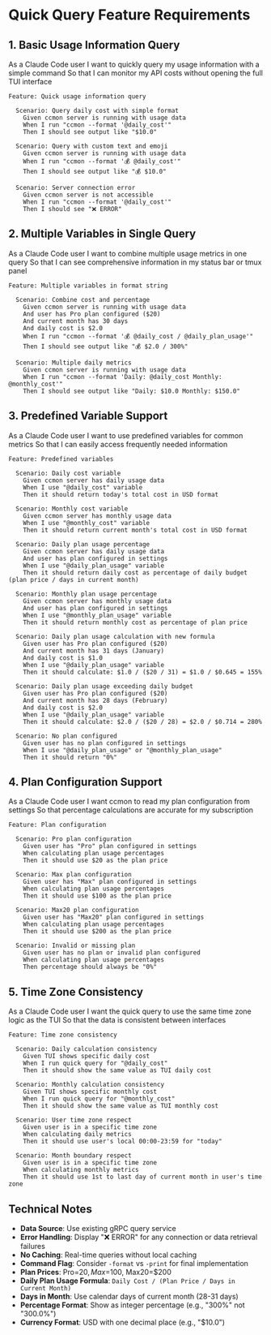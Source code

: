 # Quick Query Feature Requirements

## 1. Basic Usage Information Query

As a Claude Code user
I want to quickly query my usage information with a simple command
So that I can monitor my API costs without opening the full TUI interface

```gherkin
Feature: Quick usage information query

  Scenario: Query daily cost with simple format
    Given ccmon server is running with usage data
    When I run "ccmon --format '@daily_cost'"
    Then I should see output like "$10.0"

  Scenario: Query with custom text and emoji
    Given ccmon server is running with usage data
    When I run "ccmon --format '💰 @daily_cost'"
    Then I should see output like "💰 $10.0"

  Scenario: Server connection error
    Given ccmon server is not accessible
    When I run "ccmon --format '@daily_cost'"
    Then I should see "❌ ERROR"
```

## 2. Multiple Variables in Single Query

As a Claude Code user
I want to combine multiple usage metrics in one query
So that I can see comprehensive information in my status bar or tmux panel

```gherkin
Feature: Multiple variables in format string

  Scenario: Combine cost and percentage
    Given ccmon server is running with usage data
    And user has Pro plan configured ($20)
    And current month has 30 days
    And daily cost is $2.0
    When I run "ccmon --format '💰 @daily_cost / @daily_plan_usage'"
    Then I should see output like "💰 $2.0 / 300%"

  Scenario: Multiple daily metrics
    Given ccmon server is running with usage data
    When I run "ccmon --format 'Daily: @daily_cost Monthly: @monthly_cost'"
    Then I should see output like "Daily: $10.0 Monthly: $150.0"
```

## 3. Predefined Variable Support

As a Claude Code user
I want to use predefined variables for common metrics
So that I can easily access frequently needed information

```gherkin
Feature: Predefined variables

  Scenario: Daily cost variable
    Given ccmon server has daily usage data
    When I use "@daily_cost" variable
    Then it should return today's total cost in USD format

  Scenario: Monthly cost variable
    Given ccmon server has monthly usage data
    When I use "@monthly_cost" variable
    Then it should return current month's total cost in USD format

  Scenario: Daily plan usage percentage
    Given ccmon server has daily usage data
    And user has plan configured in settings
    When I use "@daily_plan_usage" variable
    Then it should return daily cost as percentage of daily budget (plan price / days in current month)

  Scenario: Monthly plan usage percentage
    Given ccmon server has monthly usage data
    And user has plan configured in settings
    When I use "@monthly_plan_usage" variable
    Then it should return monthly cost as percentage of plan price

  Scenario: Daily plan usage calculation with new formula
    Given user has Pro plan configured ($20)
    And current month has 31 days (January)
    And daily cost is $1.0
    When I use "@daily_plan_usage" variable
    Then it should calculate: $1.0 / ($20 / 31) = $1.0 / $0.645 = 155%

  Scenario: Daily plan usage exceeding daily budget
    Given user has Pro plan configured ($20)
    And current month has 28 days (February)
    And daily cost is $2.0
    When I use "@daily_plan_usage" variable
    Then it should calculate: $2.0 / ($20 / 28) = $2.0 / $0.714 = 280%

  Scenario: No plan configured
    Given user has no plan configured in settings
    When I use "@daily_plan_usage" or "@monthly_plan_usage"
    Then it should return "0%"
```

## 4. Plan Configuration Support

As a Claude Code user
I want ccmon to read my plan configuration from settings
So that percentage calculations are accurate for my subscription

```gherkin
Feature: Plan configuration

  Scenario: Pro plan configuration
    Given user has "Pro" plan configured in settings
    When calculating plan usage percentages
    Then it should use $20 as the plan price

  Scenario: Max plan configuration
    Given user has "Max" plan configured in settings
    When calculating plan usage percentages
    Then it should use $100 as the plan price

  Scenario: Max20 plan configuration
    Given user has "Max20" plan configured in settings
    When calculating plan usage percentages
    Then it should use $200 as the plan price

  Scenario: Invalid or missing plan
    Given user has no plan or invalid plan configured
    When calculating plan usage percentages
    Then percentage should always be "0%"
```

## 5. Time Zone Consistency

As a Claude Code user
I want the quick query to use the same time zone logic as the TUI
So that the data is consistent between interfaces

```gherkin
Feature: Time zone consistency

  Scenario: Daily calculation consistency
    Given TUI shows specific daily cost
    When I run quick query for "@daily_cost"
    Then it should show the same value as TUI daily cost

  Scenario: Monthly calculation consistency
    Given TUI shows specific monthly cost
    When I run quick query for "@monthly_cost"
    Then it should show the same value as TUI monthly cost

  Scenario: User time zone respect
    Given user is in a specific time zone
    When calculating daily metrics
    Then it should use user's local 00:00-23:59 for "today"

  Scenario: Month boundary respect
    Given user is in a specific time zone
    When calculating monthly metrics
    Then it should use 1st to last day of current month in user's time zone
```

## Technical Notes

- **Data Source**: Use existing gRPC query service
- **Error Handling**: Display "❌ ERROR" for any connection or data retrieval failures
- **No Caching**: Real-time queries without local caching
- **Command Flag**: Consider `-format` vs `-print` for final implementation
- **Plan Prices**: Pro=$20, Max=$100, Max20=$200
- **Daily Plan Usage Formula**: `Daily Cost / (Plan Price / Days in Current Month)`
- **Days in Month**: Use calendar days of current month (28-31 days)
- **Percentage Format**: Show as integer percentage (e.g., "300%" not "300.0%")
- **Currency Format**: USD with one decimal place (e.g., "$10.0")
